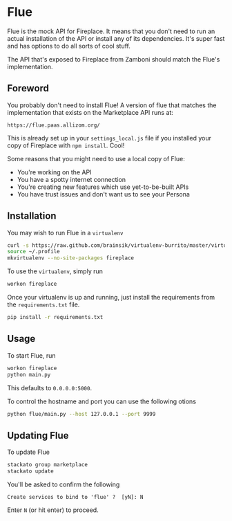 Flue
====

Flue is the mock API for Fireplace. It means that you don't need to run an
actual installation of the API or install any of its dependencies. It's super
fast and has options to do all sorts of cool stuff.

The API that's exposed to Fireplace from Zamboni should match the Flue's
implementation.


Foreword
--------

You probably don't need to install Flue! A version of flue that matches the
implementation that exists on the Marketplace API runs at:

```
https://flue.paas.allizom.org/
```

This is already set up in your `settings_local.js` file if you installed your
copy of Fireplace with `npm install`. Cool!

Some reasons that you might need to use a local copy of Flue:

* You're working on the API
* You have a spotty internet connection
* You're creating new features which use yet-to-be-built APIs
* You have trust issues and don't want us to see your Persona


Installation
------------

You may wish to run Flue in a `virtualenv`

```bash
curl -s https://raw.github.com/brainsik/virtualenv-burrito/master/virtualenv-burrito.sh | $SHELL
source ~/.profile
mkvirtualenv --no-site-packages fireplace
```

To use the `virtualenv`, simply run

```bash
workon fireplace
```


Once your virtualenv is up and running, just install the requirements from the
`requirements.txt` file.

```bash
pip install -r requirements.txt
```


Usage
-----

To start Flue, run

```bash
workon fireplace
python main.py
```


This defaults to `0.0.0.0:5000`.

To control the hostname and port you can use the following otions

```bash
python flue/main.py --host 127.0.0.1 --port 9999
```


Updating Flue
-------------

To update Flue

```bash
stackato group marketplace
stackato update
```

You'll be asked to confirm the following

```
Create services to bind to 'flue' ?  [yN]: N
```

Enter `N` (or hit enter) to proceed.
